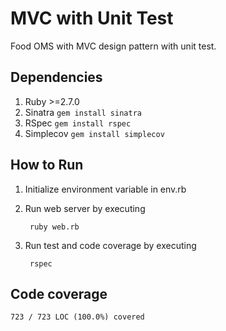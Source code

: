 # MVC with Unit Test

Food OMS with MVC design pattern with unit test.

## Dependencies
1. Ruby >=2.7.0
2. Sinatra `gem install sinatra`
3. RSpec `gem install rspec`
4. Simplecov `gem install simplecov`

## How to Run
1. Initialize environment variable in env.rb
2. Run web server by executing

        ruby web.rb

3. Run test and code coverage by executing

        rspec

## Code coverage

    723 / 723 LOC (100.0%) covered